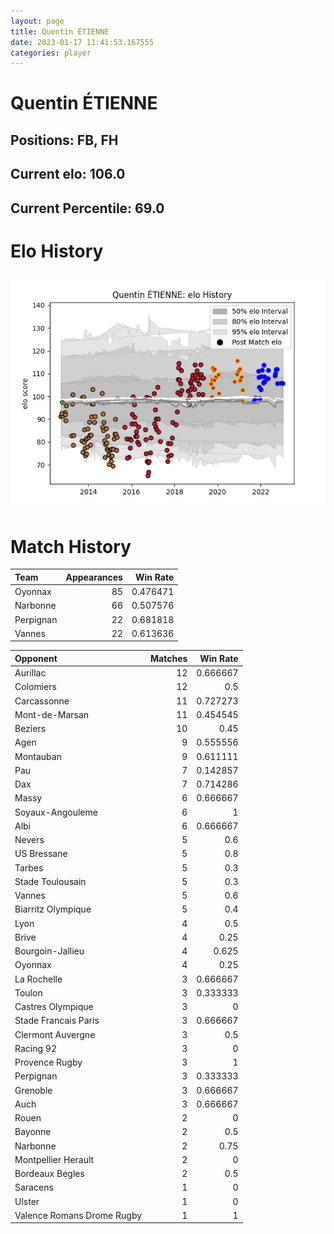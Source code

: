 ```yaml
---  
layout: page  
title: Quentin ÉTIENNE  
date: 2023-01-17 11:41:53.167555  
categories: player  
---
```

# Quentin ÉTIENNE

## Positions: FB, FH

## Current elo: 106.0

## Current Percentile: 69.0

# Elo History


![elo history](history_QuentinÉTIENNE.png)
# Match History


| Team      |   Appearances |   Win Rate |
|:----------|--------------:|-----------:|
| Oyonnax   |            85 |   0.476471 |
| Narbonne  |            66 |   0.507576 |
| Perpignan |            22 |   0.681818 |
| Vannes    |            22 |   0.613636 |

| Opponent                   |   Matches |   Win Rate |
|:---------------------------|----------:|-----------:|
| Aurillac                   |        12 |   0.666667 |
| Colomiers                  |        12 |   0.5      |
| Carcassonne                |        11 |   0.727273 |
| Mont-de-Marsan             |        11 |   0.454545 |
| Beziers                    |        10 |   0.45     |
| Agen                       |         9 |   0.555556 |
| Montauban                  |         9 |   0.611111 |
| Pau                        |         7 |   0.142857 |
| Dax                        |         7 |   0.714286 |
| Massy                      |         6 |   0.666667 |
| Soyaux-Angouleme           |         6 |   1        |
| Albi                       |         6 |   0.666667 |
| Nevers                     |         5 |   0.6      |
| US Bressane                |         5 |   0.8      |
| Tarbes                     |         5 |   0.3      |
| Stade Toulousain           |         5 |   0.3      |
| Vannes                     |         5 |   0.6      |
| Biarritz Olympique         |         5 |   0.4      |
| Lyon                       |         4 |   0.5      |
| Brive                      |         4 |   0.25     |
| Bourgoin-Jallieu           |         4 |   0.625    |
| Oyonnax                    |         4 |   0.25     |
| La Rochelle                |         3 |   0.666667 |
| Toulon                     |         3 |   0.333333 |
| Castres Olympique          |         3 |   0        |
| Stade Francais Paris       |         3 |   0.666667 |
| Clermont Auvergne          |         3 |   0.5      |
| Racing 92                  |         3 |   0        |
| Provence Rugby             |         3 |   1        |
| Perpignan                  |         3 |   0.333333 |
| Grenoble                   |         3 |   0.666667 |
| Auch                       |         3 |   0.666667 |
| Rouen                      |         2 |   0        |
| Bayonne                    |         2 |   0.5      |
| Narbonne                   |         2 |   0.75     |
| Montpellier Herault        |         2 |   0        |
| Bordeaux Begles            |         2 |   0.5      |
| Saracens                   |         1 |   0        |
| Ulster                     |         1 |   0        |
| Valence Romans Drome Rugby |         1 |   1        |